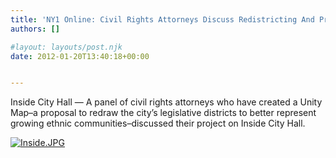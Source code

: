 ```yaml
---
title: 'NY1 Online: Civil Rights Attorneys Discuss Redistricting And Proposed “Unity Map”'
authors: []

#layout: layouts/post.njk
date: 2012-01-20T13:40:18+00:00


---
```


Inside City Hall — A panel of civil rights attorneys who have created a Unity Map–a proposal to redraw the city’s legislative districts to better represent growing ethnic communities–discussed their project on Inside City Hall. 

[![Inside.JPG](/uploads/Inside.JPG)][1]

[1]: https://www.ny1.com/content/news_beats/inside_city_hall/154586/ny1-online--civil-rights-attorneys-discuss-redistricting-and-proposed--unity-map-
